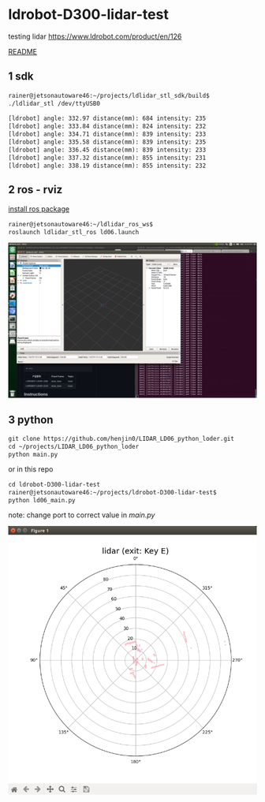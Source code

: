 # ldrobot-D300-lidar-test
testing lidar https://www.ldrobot.com/product/en/126

[README](https://github.com/ldrobotSensorTeam/DeveloperKit/blob/master/D300Kit.md)




## 1 sdk
```
rainer@jetsonautoware46:~/projects/ldlidar_stl_sdk/build$ 
./ldlidar_stl /dev/ttyUSB0
```
```
[ldrobot] angle: 332.97 distance(mm): 684 intensity: 235 
[ldrobot] angle: 333.84 distance(mm): 824 intensity: 232 
[ldrobot] angle: 334.71 distance(mm): 839 intensity: 233 
[ldrobot] angle: 335.58 distance(mm): 839 intensity: 235 
[ldrobot] angle: 336.45 distance(mm): 839 intensity: 233 
[ldrobot] angle: 337.32 distance(mm): 855 intensity: 231 
[ldrobot] angle: 338.19 distance(mm): 855 intensity: 232 
```

## 2 ros - rviz
[install ros package](https://github.com/ldrobotSensorTeam/ldlidar_stl_ros)
```
rainer@jetsonautoware46:~/ldlidar_ros_ws$ 
roslaunch ldlidar_stl_ros ld06.launch
```
![](./media/ros-rviz.png)


## 3 python
```
git clone https://github.com/henjin0/LIDAR_LD06_python_loder.git
cd ~/projects/LIDAR_LD06_python_loder
python main.py 
```
or in this repo
```
cd ldrobot-D300-lidar-test
rainer@jetsonautoware46:~/projects/ldrobot-D300-lidar-test$ 
python ld06_main.py 
```

note: change port to correct value in *main.py*

![](./media/pythontest.png)
